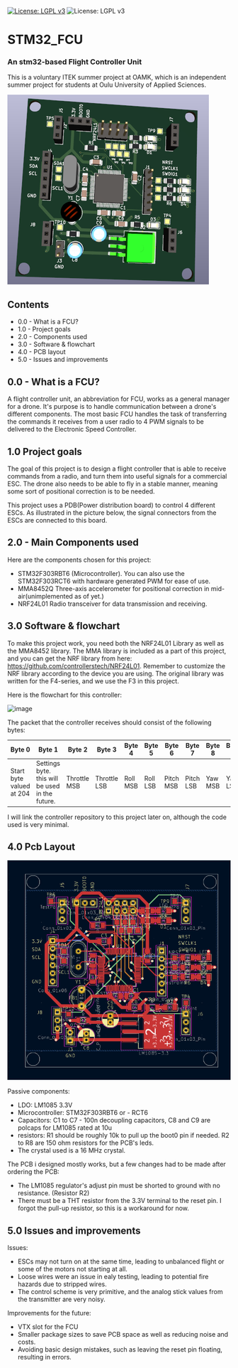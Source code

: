 [![License: LGPL v3](https://img.shields.io/badge/License-LGPL_v3-blue.svg)](https://www.gnu.org/licenses/lgpl-3.0)
![License: LGPL v3](https://img.shields.io/badge/Embedded%20C-STM32-blue)

# STM32_FCU
### An stm32-based Flight Controller Unit
This is a voluntary ITEK summer project at OAMK, which is an independent summer project for students at Oulu University of Applied Sciences.

![Image Alt Text](./pictures/Pcb.png)

## Contents
 - 0.0 - What is a FCU?
 - 1.0 - Project goals
 - 2.0 - Components used
 - 3.0 - Software & flowchart
 - 4.0 - PCB layout
 - 5.0 - Issues and improvements
   
## 0.0 - What is a FCU?
A flight controller unit, an abbreviation for FCU, works as a general manager for a drone.
It's purpose is to handle communication between a drone's different components. The most basic FCU handles the task of transferring the commands it receives from a user radio to 4 PWM signals to be delivered to the Electronic Speed Controller. 

## 1.0 Project goals
The goal of this project is to design a flight controller that is able to receive commands from a radio, and turn them into useful signals for a commercial ESC. The drone also needs to be able to fly in a stable manner, meaning some sort of positional correction is to be needed.

This project uses a PDB(Power distribution board) to control 4 different ESCs. As illustrated in the picture below, the signal connectors from the ESCs are connected to this board.

## 2.0 - Main Components used
Here are the components chosen for this project:
- STM32F303RBT6 (Microcontroller). You can also use the STM32F303RCT6 with hardware generated PWM for ease of use.
- MMA8452Q Three-axis accelerometer for positional correction in mid-air(unimplemented as of yet.)
- NRF24L01 Radio transceiver for data transmission and receiving.

## 3.0 Software & flowchart
To make this project work, you need both the NRF24L01 Library as well as the MMA8452 library. The MMA library is included as a part of this project, and you can get the NRF library from here: 
https://github.com/controllerstech/NRF24L01.
Remember to customize the NRF library according to the device you are using. The original library was written for the F4-series, and we use the F3 in this project.

Here is the flowchart for this controller: 

![image](https://github.com/constlo/STM32_FCU/assets/79052688/8fafa1a4-70f2-4ed6-8835-1e89906d903e)

The packet that the controller receives should consist of the following bytes:

| Byte 0  | Byte 1 | Byte 2 | Byte 3 | Byte 4 | Byte 5 | Byte 6 | Byte 7 | Byte 8 | Byte 9 | Byte 10 |
| ------- | ------- | ------- | ------- | ------- | ------- | ------- | ------- | ------- | ------- | ------- |
| Start byte valued at 204  | Settings byte. this will be used in the future. | Throttle MSB | Throttle LSB | Roll MSB | Roll LSB | Pitch MSB | Pitch LSB | Yaw MSB | Yaw LSB | End byte valued at 51. |

I will link the controller repository to this project later on, although the code used is very minimal.


## 4.0 Pcb Layout

![Image Alt Text](./pictures/Pcb_design.png)

Passive components:
- LDO: LM1085 3.3V
- Microcontroller: STM32F303RBT6 or - RCT6
- Capacitors: C1 to C7 - 100n decoupling capacitors, C8 and C9 are polcaps for LM1085 rated at 10u
- resistors: R1 should be roughly 10k to pull up the boot0 pin if needed. R2 to R8 are 150 ohm resistors for the PCB's leds.
- The crystal used is a 16 MHz crystal.

The PCB i designed mostly works, but a few changes had to be made after ordering the PCB:
- The LM1085 regulator's adjust pin must be shorted to ground with no resistance. (Resistor R2)
- There must be a THT resistor from the 3.3V terminal to the reset pin. I forgot the pull-up resistor, so this is a workaround for now.

## 5.0 Issues and improvements
Issues:
- ESCs may not turn on at the same time, 
leading to unbalanced flight or some of the motors not starting at all.
- Loose wires were an issue in ealy testing, leading to potential fire hazards due to stripped wires. 
- The control scheme is very primitive, and the analog stick values from the transmitter are very noisy.

Improvements for the future:
- VTX slot for the FCU
- Smaller package sizes to save PCB space as well as reducing noise and costs.
- Avoiding basic design mistakes, such as leaving the reset pin floating, resulting in errors.
